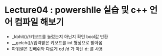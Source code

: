 # Lecture04 : powershlle 실습 및 c++ 언어 컴파일 해보기
* _kbhit()//키보드를 눌렀는지 아닌지 확인 bool값 반환
* __getch()//입력받은 키보드를 int  형싱으로 받아옴
* 파워셀은 깃배쉬와 다르게 cd /d 가 아닌 d: 를 사용
